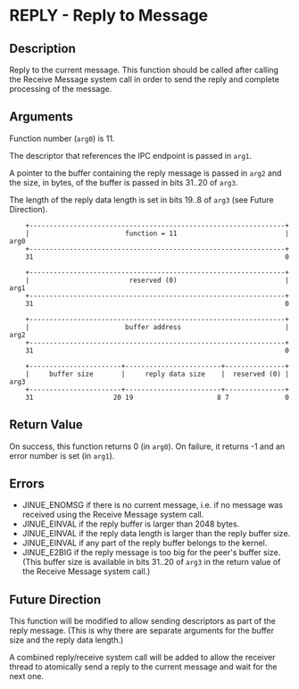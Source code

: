 # REPLY - Reply to Message

## Description

Reply to the current message. This function should be called after calling the
Receive Message system call in order to send the reply and complete processing
of the message.

## Arguments

Function number (`arg0`) is 11.

The descriptor that references the IPC endpoint is passed in `arg1`.

A pointer to the buffer containing the reply message is passed in `arg2` and the
size, in bytes, of the buffer is passed in bits 31..20 of `arg3`.

The length of the reply data length is set in bits 19..8 of `arg3` (see Future
Direction).

```
    +----------------------------------------------------------------+
    |                        function = 11                           |  arg0
    +----------------------------------------------------------------+
    31                                                               0
    
    +----------------------------------------------------------------+
    |                         reserved (0)                           |  arg1
    +----------------------------------------------------------------+
    31                                                               0

    +----------------------------------------------------------------+
    |                        buffer address                          |  arg2
    +----------------------------------------------------------------+
    31                                                               0

    +-----------------------+------------------------+---------------+
    |     buffer size       |     reply data size    |  reserved (0) |  arg3
    +-----------------------+------------------------+---------------+
    31                    20 19                     8 7              0
```

## Return Value

On success, this function returns 0 (in `arg0`). On failure, it returns -1 and
an error number is set (in `arg1`).

## Errors

* JINUE_ENOMSG if there is no current message, i.e. if no message was received
using the Receive Message system call.
* JINUE_EINVAL if the reply buffer is larger than 2048 bytes.
* JINUE_EINVAL if the reply data length is larger than the reply buffer size.
* JINUE_EINVAL if any part of the reply buffer belongs to the kernel.
* JINUE_E2BIG if the reply message is too big for the peer's buffer size. (This
buffer size is available in bits 31..20 of `arg3` in the return value of the
Receive Message system call.)

## Future Direction

This function will be modified to allow sending descriptors as part of the
reply message. (This is why there are separate arguments for the buffer size and
the reply data length.)

A combined reply/receive system call will be added to allow the receiver thread
to atomically send a reply to the current message and wait for the next one.
